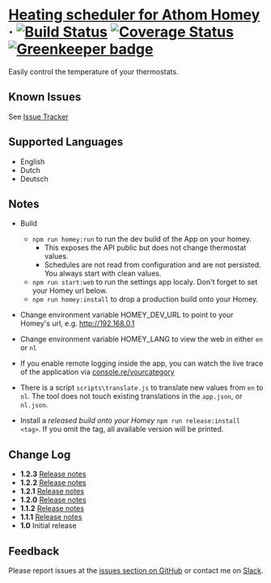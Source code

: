 # [Heating scheduler for Athom Homey](https://homey-heating.mskg.app) &middot; [![Build Status](https://travis-ci.com/mskg/homey-heating.svg?branch=master)](https://travis-ci.com/mskg/homey-heating) [![Coverage Status](https://coveralls.io/repos/github/mskg/homey-heating/badge.svg?branch=master)](https://coveralls.io/github/mskg/homey-heating?branch=master) [![Greenkeeper badge](https://badges.greenkeeper.io/mskg/homey-heating.svg)](https://greenkeeper.io/)

Easily control the temperature of your thermostats.

## Known Issues
See [Issue Tracker](https://github.com/mskg/homey-heating/issues)

## Supported Languages

* English
* Dutch
* Deutsch

## Notes
* Build
  * `npm run homey:run` to run the dev build of the App on your homey.
    * This exposes the API public but does not change thermostat values.
    * Schedules are not read from configuration and are not persisted. You always start with clean values.
  * `npm run start:web` to run the settings app localy. Don't forget to set your Homey url below.
  * `npm run homey:install` to drop a production build onto your Homey.

* Change environment variable HOMEY_DEV_URL to point to your Homey's url, e.g. http://192.168.0.1
* Change environment variable HOMEY_LANG to view the web in either `en` or `nl`

* If you enable remote logging inside the app, you can watch the live trace of the application via [console.re/yourcategory](console.re)

* There is a script `scripts\translate.js` to translate new values from `en` to `nl`. The tool does not touch existing translations in the `app.json`, or `nl.json`.

* Install a *released build onto your Homey* `npm run release:install <tag>`. If you omit the tag, all available version will be printed.

## Change Log
* **1.2.3** [Release notes](docs/releasenotes/v01-02-03.md)
* **1.2.2** [Release notes](docs/releasenotes/v01-02-02.md)
* **1.2.1** [Release notes](docs/releasenotes/v01-02-01.md)
* **1.2.0** [Release notes](docs/releasenotes/v01-02-00.md)
* **1.1.2** [Release notes](docs/releasenotes/v01-01-02.md)
* **1.1.1** [Release notes](docs/releasenotes/v01-01.md)
* **1.0** Initial release

## Feedback

Please report issues at the [issues section on GitHub](https://github.com/mskg/homey-heating/issues) or contact me on [Slack](https://athomcommunity.slack.com/team/mskg).

